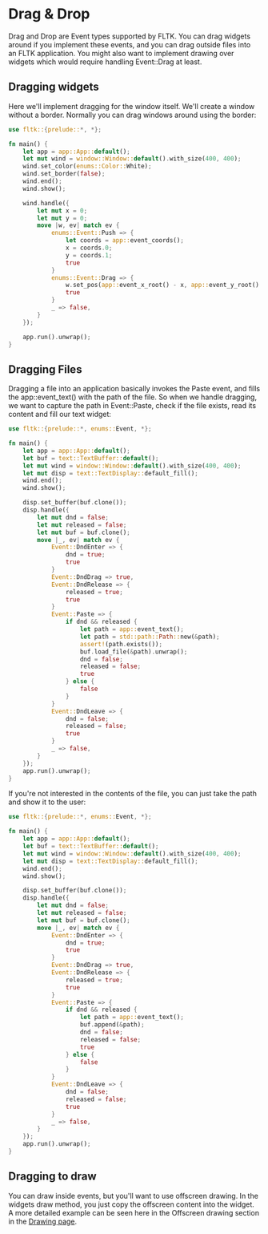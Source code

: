 # Drag & Drop

Drag and Drop are Event types supported by FLTK. You can drag widgets around if you implement these events, and you can drag outside files into an FLTK application. You might also want to implement drawing over widgets which would require handling Event::Drag at least.

## Dragging widgets

Here we'll implement dragging for the window itself. We'll create a window without a border. Normally you can drag windows around using the border:
```rust
use fltk::{prelude::*, *};

fn main() {
    let app = app::App::default();
    let mut wind = window::Window::default().with_size(400, 400);
    wind.set_color(enums::Color::White);
    wind.set_border(false);
    wind.end();
    wind.show();

    wind.handle({
        let mut x = 0;
        let mut y = 0;
        move |w, ev| match ev {
            enums::Event::Push => {
                let coords = app::event_coords();
                x = coords.0;
                y = coords.1;
                true
            }
            enums::Event::Drag => {
                w.set_pos(app::event_x_root() - x, app::event_y_root() - y);
                true
            }
            _ => false,
        }
    });

    app.run().unwrap();
}
```

## Dragging Files

Dragging a file into an application basically invokes the Paste event, and fills the app::event_text() with the path of the file. So when we handle dragging, we want to capture the path in Event::Paste, check if the file exists, read its content and fill our text widget:
```rust
use fltk::{prelude::*, enums::Event, *};

fn main() {
    let app = app::App::default();
    let buf = text::TextBuffer::default();
    let mut wind = window::Window::default().with_size(400, 400);
    let mut disp = text::TextDisplay::default_fill();
    wind.end();
    wind.show();

    disp.set_buffer(buf.clone());
    disp.handle({
        let mut dnd = false;
        let mut released = false;
        let mut buf = buf.clone();
        move |_, ev| match ev {
            Event::DndEnter => {
                dnd = true;
                true
            }
            Event::DndDrag => true,
            Event::DndRelease => {
                released = true;
                true
            }
            Event::Paste => {
                if dnd && released {
                    let path = app::event_text();
                    let path = std::path::Path::new(&path);
                    assert!(path.exists());
                    buf.load_file(&path).unwrap();
                    dnd = false;
                    released = false;
                    true
                } else {
                    false
                }
            }
            Event::DndLeave => {
                dnd = false;
                released = false;
                true
            }
            _ => false,
        }
    });
    app.run().unwrap();
}
```

If you're not interested in the contents of the file, you can just take the path and show it to the user:
```rust
use fltk::{prelude::*, enums::Event, *};

fn main() {
    let app = app::App::default();
    let buf = text::TextBuffer::default();
    let mut wind = window::Window::default().with_size(400, 400);
    let mut disp = text::TextDisplay::default_fill();
    wind.end();
    wind.show();

    disp.set_buffer(buf.clone());
    disp.handle({
        let mut dnd = false;
        let mut released = false;
        let mut buf = buf.clone();
        move |_, ev| match ev {
            Event::DndEnter => {
                dnd = true;
                true
            }
            Event::DndDrag => true,
            Event::DndRelease => {
                released = true;
                true
            }
            Event::Paste => {
                if dnd && released {
                    let path = app::event_text();
                    buf.append(&path);
                    dnd = false;
                    released = false;
                    true
                } else {
                    false
                }
            }
            Event::DndLeave => {
                dnd = false;
                released = false;
                true
            }
            _ => false,
        }
    });
    app.run().unwrap();
}
```

## Dragging to draw
You can draw inside events, but you'll want to use offscreen drawing. In the widgets draw method, you just copy the offscreen content into the widget. A more detailed example can be seen here in the Offscreen drawing section in the [Drawing page](Drawing.md#offscreen-drawing).
